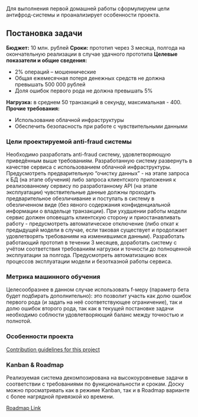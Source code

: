 Для выполнения первой домашней работы сформулируем цели антифрод-системы и проанализирует особенности проекта.

## Постановка задачи

**Бюджет:** 10 млн. рублей
**Сроки:** прототип через 3 месяца, полгода на окончательную реализации в случае удачного прототипа
**Целевые показатели и общие сведения:**

* 2% операций – мошеннические
* Общая ежемесячная потеря денежных средств не должна превышать 500 000 рублей
* Доля ошибок первого рода не должна превышать 5%

**Нагрузка:** в среднем 50 транзакций в секунду, максимальная - 400. **Прочие требования:**

* Использование облачной инфраструктуры
* Обеспечить безопасность при работе с чувствительными данными

### Цели проектируемой anti-fraud системы

Необходимо разработать anti-fraud систему, удовлетворяющую приведённым выше требованиям. Разработанную систему развернуть в качестве сервиса с использованием облачной инфраструктуры. Предусмотреть предварительную “очистку данных” - на этапе запроса к БД (на этапе обучения) либо запроса клиентского приложения к реализованному сервису по разработанному API (на этапе эксплуатации) чувствительные данные должны проходить предварительное обезличивание и поступать в систему в обезличенном виде (без явного содержания конфиденциальной информации о владельце транзакции). При ухудшении работы модели сервис должен оповещать клиентскую сторону и приостанавливать работу - предусмотреть автоматическое отключение (либо откат к предыдущей модели в случае, если таковая существует и продолжает удовлетворять требованиям на изменившимся данным). Разработать работающий прототип в течении 3 месяцев, доработать систему с учётом соответствия требованиям нагрузки и точности до полноценной эксплуатации за полгода. Предусмотреть автоматизацию всех процессов эксплуатации модели и безотказной работы сервиса.

### Метрика машинного обучения

Целесообразнее в данном случае использовать f-меру (параметр бета будет подбирать дополнительно): это позволит участь как долю ошибок первого рода (и задать на неё соответствующее ограничение), так и долю ошибок второго рода, так как в текущей постановке задачи необходимо соблюсти удовлетворяющий баланс между точностью и полнотой.

### Особенности проекта

[Contribution guidelines for this project](docs/hometasks/01/canvas.png)

### Kanban & Roadmap

Реализуемая система декомпозирована на высокоуровневые задачи в соответствии с требованиями по функциональности и срокам. Доску можно просматривать как в режиме Kanban, так и в Roadmap варианте с более нагрядной привязкой ко времени.

[Roadmap Link](https://github.com/users/brusia/projects/1/views/1?layout=roadmap)